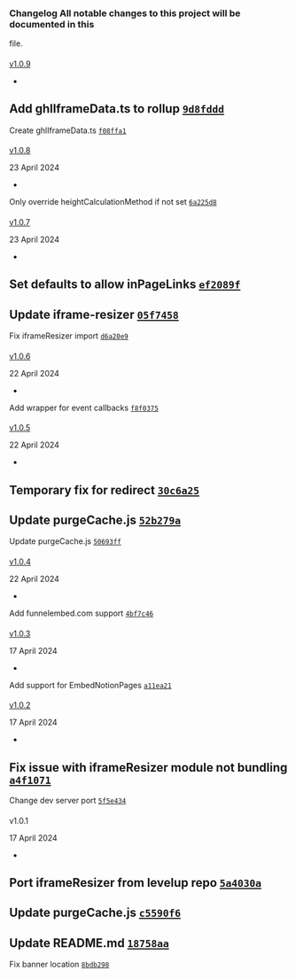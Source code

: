 ### Changelog All notable changes to this project will be documented in this
file.

####
[v1.0.9](https://github.com/leveluptools/iframeresizer/compare/v1.0.8...v1.0.9)

-
Add ghlIframeData.ts to rollup
[`9d8fddd`](https://github.com/leveluptools/iframeresizer/commit/9d8fddd8defb6e89ed3aa5e092cf914ba8e409bb)
-
Create ghlIframeData.ts
[`f08ffa1`](https://github.com/leveluptools/iframeresizer/commit/f08ffa162c8589f36a2bc0de8877b042d449b577)

####
[v1.0.8](https://github.com/leveluptools/iframeresizer/compare/v1.0.7...v1.0.8)

>
23 April 2024

-
Only override heightCalculationMethod if not set
[`6a225d8`](https://github.com/leveluptools/iframeresizer/commit/6a225d88bccbaa17dd17a82538b10988a088b21d)

####
[v1.0.7](https://github.com/leveluptools/iframeresizer/compare/v1.0.6...v1.0.7)

>
23 April 2024

-
Set defaults to allow inPageLinks
[`ef2089f`](https://github.com/leveluptools/iframeresizer/commit/ef2089fcb627abe289266fbe1277774fd1b0fe88)
-
Update iframe-resizer
[`05f7458`](https://github.com/leveluptools/iframeresizer/commit/05f7458c64203907a36e74e89b8e9e0dc8dbd25d)
-
Fix iframeResizer import
[`d6a20e9`](https://github.com/leveluptools/iframeresizer/commit/d6a20e917acb1cde682733ab49994dad314d7d9f)

####
[v1.0.6](https://github.com/leveluptools/iframeresizer/compare/v1.0.5...v1.0.6)

>
22 April 2024

-
Add wrapper for event callbacks
[`f8f0375`](https://github.com/leveluptools/iframeresizer/commit/f8f03753c660b8176fdd16136739371f70a95731)

####
[v1.0.5](https://github.com/leveluptools/iframeresizer/compare/v1.0.4...v1.0.5)

>
22 April 2024

-
Temporary fix for redirect
[`30c6a25`](https://github.com/leveluptools/iframeresizer/commit/30c6a2576306e931b33730e68e384337c4a4afe9)
-
Update purgeCache.js
[`52b279a`](https://github.com/leveluptools/iframeresizer/commit/52b279aced260e80d1991b8539225d474b8f4426)
-
Update purgeCache.js
[`50693ff`](https://github.com/leveluptools/iframeresizer/commit/50693ff6d36f4f47ddc8a86d79c0dc87d34baa6b)

####
[v1.0.4](https://github.com/leveluptools/iframeresizer/compare/v1.0.3...v1.0.4)

>
22 April 2024

-
Add funnelembed.com support
[`4bf7c46`](https://github.com/leveluptools/iframeresizer/commit/4bf7c46c2066a1697a9dc8f5a9530538b9df2f2b)

####
[v1.0.3](https://github.com/leveluptools/iframeresizer/compare/v1.0.2...v1.0.3)

>
17 April 2024

-
Add support for EmbedNotionPages
[`a11ea21`](https://github.com/leveluptools/iframeresizer/commit/a11ea21469b8ca8b33a232cb941cc70d8b4b7772)

####
[v1.0.2](https://github.com/leveluptools/iframeresizer/compare/v1.0.1...v1.0.2)

>
17 April 2024

-
Fix issue with iframeResizer module not bundling
[`a4f1071`](https://github.com/leveluptools/iframeresizer/commit/a4f107166b5276e8fb65e463908890f5b5386fae)
-
Change dev server port
[`5f5e434`](https://github.com/leveluptools/iframeresizer/commit/5f5e434142e4d27c0da23dfb7bc54ad427de4d78)

####
v1.0.1

>
17 April 2024

-
Port iframeResizer from levelup repo
[`5a4030a`](https://github.com/leveluptools/iframeresizer/commit/5a4030a037516f1ef197909a0f17d8f27c99b21f)
-
Update purgeCache.js
[`c5590f6`](https://github.com/leveluptools/iframeresizer/commit/c5590f6f781c0e786acb3362b3b7f3b40fb8bb4f)
-
Update README.md
[`18758aa`](https://github.com/leveluptools/iframeresizer/commit/18758aa5552d0366c9da9a81d6c4bae02c4e5205)
-
Fix banner location
[`8bdb298`](https://github.com/leveluptools/iframeresizer/commit/8bdb298bdc55fdccc33c01d8d694defeab0185e2)
